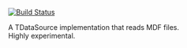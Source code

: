 [![Build Status](https://travis-ci.org/bluehood/mdfds.svg?branch=master)](https://travis-ci.org/bluehood/mdfds)

A TDataSource implementation that reads MDF files.<br>
Highly experimental.
